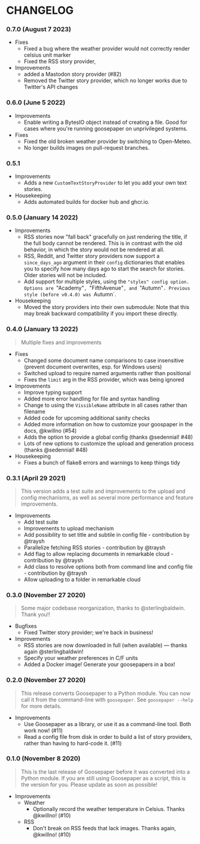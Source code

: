 # CHANGELOG

### **0.7.0** (August 7 2023)

-   Fixes
    -   Fixed a bug where the weather provider would not correctly render celsius unit marker
    -   Fixed the RSS story provider,
-   Improvements
    -   added a Mastodon story provider (#82)
    -   Removed the Twitter story provider, which no longer works due to Twitter's API changes

### **0.6.0** (June 5 2022)

-   Improvements
    -   Enable writing a BytesIO object instead of creating a file. Good for cases where you're running goosepaper on unprivileged systems.
-   Fixes
    -   Fixed the old broken weather provider by switching to Open-Meteo.
    -   No longer builds images on pull-request branches.

### **0.5.1**

-   Improvements
    -   Adds a new `CustomTextStoryProvider` to let you add your own text stories.
-   Housekeeping
    -   Adds automated builds for docker hub and ghcr.io.

### **0.5.0** (January 14 2022)

-   Improvements
    -   RSS stories now "fall back" gracefully on just rendering the title, if the full body cannot be rendered. This is in contrast with the old behavior, in which the story would not be rendered at all.
    -   RSS, Reddit, and Twitter story providers now support a `since_days_ago` argument in their `config` dictionaries that enables you to specify how many days ago to start the search for stories. Older stories will not be included.
    -   Add support for multiple styles, using the `"styles" config option. Options are `"Academy"`, `"FifthAvenue"`, and `"Autumn"`. Previous style (before v0.4.0) was `Autumn`.
-   Housekeeping
    -   Moved the story providers into their own submodule: Note that this may break backward compatibility if you import these directly.

### **0.4.0** (January 13 2022)

> Multiple fixes and improvements

-   Fixes
    -   Changed some document name comparisons to case insensitive (prevent document overwrites, esp. for Windows users)
    -   Switched upload to require named arguments rather than positional
    -   Fixes the `limit` arg in the RSS provider, which was being ignored
-   Improvements
    -   Improve typing support
    -   Added more error handling for file and syntax handling
    -   Change to using the `VissibleName` attribute in all cases rather than filename
    -   Added code for upcoming additional sanity checks
    -   Added more information on how to customize your goospaper in the docs, @kwillno (#54)
    -   Adds the option to provide a global config (thanks @sedennial! #48)
    -   Lots of new options to customize the upload and generation process (thanks @sedennial! #48)
-   Housekeeping
    -   Fixes a bunch of flake8 errors and warnings to keep things tidy

### **0.3.1** (April 29 2021)

> This version adds a test suite and improvements to the upload and config mechanisms, as well as several more performance and feature improvements.

-   Improvements
    -   Add test suite
    -   Improvements to upload mechanism
    -   Add possibility to set title and subtile in config file - contribution by @traysh
    -   Parallelize fetching RSS stories - contribution by @traysh
    -   Add flag to allow replacing documents in remarkable cloud - contribution by @traysh
    -   Add class to resolve options both from command line and config file - contribution by @traysh
    -   Allow uploading to a folder in remarkable cloud

### **0.3.0** (November 27 2020)

> Some major codebase reorganization, thanks to @sterlingbaldwin. Thank you!!

-   Bugfixes
    -   Fixed Twitter story provider; we're back in business!
-   Improvements
    -   RSS stories are now downloaded in full (when available) — thanks again @sterlingbaldwin!
    -   Specify your weather preferences in C/F units
    -   Added a Docker image! Generate your goosepapers in a box!

### **0.2.0** (November 27 2020)

> This release converts Goosepaper to a Python module. You can now call it from the command-line with `goosepaper`. See `goosepaper --help` for more details.

-   Improvements
    -   Use Goosepaper as a library, or use it as a command-line tool. Both work now! (#11)
    -   Read a config file from disk in order to build a list of story providers, rather than having to hard-code it. (#11)

### **0.1.0** (November 8 2020)

> This is the last release of Goosepaper before it was converted into a Python module. If you are still using Goosepaper as a script, this is the version for you. Please update as soon as possible!

-   Improvements
    -   Weather
        -   Optionally record the weather temperature in Celsius. Thanks @kwillno! (#10)
    -   RSS
        -   Don't break on RSS feeds that lack images. Thanks again, @kwillno! (#10)
